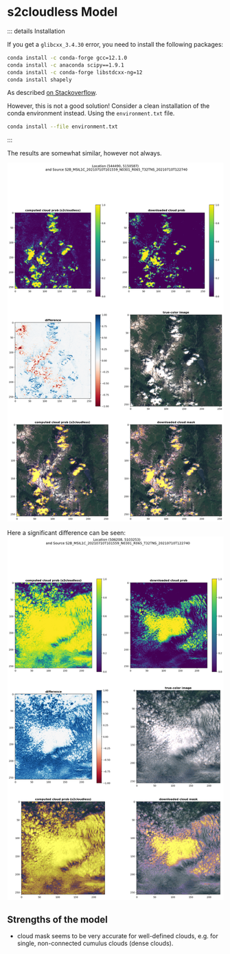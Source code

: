 # s2cloudless Model

::: details Installation

If you get a `glibcxx_3.4.30` error, you need to install the following packages:

```bash
conda install -c conda-forge gcc=12.1.0
conda install -c anaconda scipy==1.9.1 
conda install -c conda-forge libstdcxx-ng=12
conda install shapely
```

As
described [on Stackoverflow](https://stackoverflow.com/questions/72540359/glibcxx-3-4-30-not-found-for-librosa-in-conda-virtual-environment-after-tryin).

However, this is not a good solution! Consider a clean installation of the conda environment instead.
Using the `environment.txt` file.

```bash
conda install --file environment.txt
```

:::

The results are somewhat similar, however not always.

![s2cloudless](./images/s2cloudless_res.png)

Here a significant difference can be seen:
![s2cloudless](./images/s2cloudless_res2.png)

## Strengths of the model

- cloud mask seems to be very accurate for well-defined clouds, e.g. for single, non-connected cumulus clouds (dense clouds).
